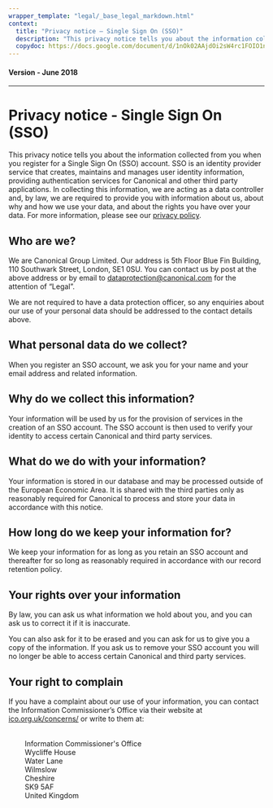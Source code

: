 ```yaml
---
wrapper_template: "legal/_base_legal_markdown.html"
context:
  title: "Privacy notice – Single Sign On (SSO)"
  description: "This privacy notice tells you about the information collected from you when you register for a Single Sign On (SSO) account."
  copydoc: https://docs.google.com/document/d/1nOk02AAjdOi2sW4rc1FOIO1n1BNzfU-iX88EKayXw-k/edit#heading=h.j5ctz6twab4
---
```

<h4 class="p-muted-heading">Version - June 2018</h4>
<hr style="margin-bottom: 2rem;" />

# Privacy notice - Single Sign On (SSO)

This privacy notice tells you about the information collected from you when you register for a Single Sign On (SSO) account. SSO is an identity provider service that creates, maintains and manages user identity information, providing authentication services for Canonical and other third party applications. In collecting this information, we are acting as a data controller and, by law, we are required to provide you with information about us, about why and how we use your data, and about the rights you have over your data. For more information, please see our [privacy policy](/legal/data-privacy).

## Who are we?

We are Canonical Group Limited. Our address is 5th Floor Blue Fin Building, 110 Southwark Street, London, SE1 0SU. You can contact us by post at the above address or by email to [dataprotection@canonical.com](mailto:dataprotection@canonical.com) for the attention of “Legal”.

We are not required to have a data protection officer, so any enquiries about our use of your personal data should be addressed to the contact details above.

## What personal data do we collect?

When you register an SSO account, we ask you for your name and your email address and related information.

## Why do we collect this information?

Your information will be used by us for the provision of services in the creation of an SSO account. The SSO account is then used to verify your identity to access certain Canonical and third party services.

## What do we do with your information?

Your information is stored in our database and may be processed outside of the European Economic Area. It is shared with the third parties only as reasonably required for Canonical to process and store your data in accordance with this notice.

## How long do we keep your information for?

We keep your information for as long as you retain an SSO account and thereafter for so long as reasonably required in accordance with our record retention policy.

## Your rights over your information

By law, you can ask us what information we hold about you, and you can ask us to correct it if it is inaccurate.

You can also ask for it to be erased and you can ask for us to give you a copy of the information. If you ask us to remove your SSO account you will no longer be able to access certain Canonical and third party services.

## Your right to complain

If you have a complaint about our use of your information, you can contact the Information Commissioner’s Office via their website at [ico.org.uk/concerns/](https://ico.org.uk/concerns/) or write to them at:

<div style="margin:2rem;">
Information Commissioner's Office<br />
Wycliffe House<br />
Water Lane<br />Wilmslow<br />
Cheshire<br />
SK9 5AF<br />
United Kingdom
</div>
